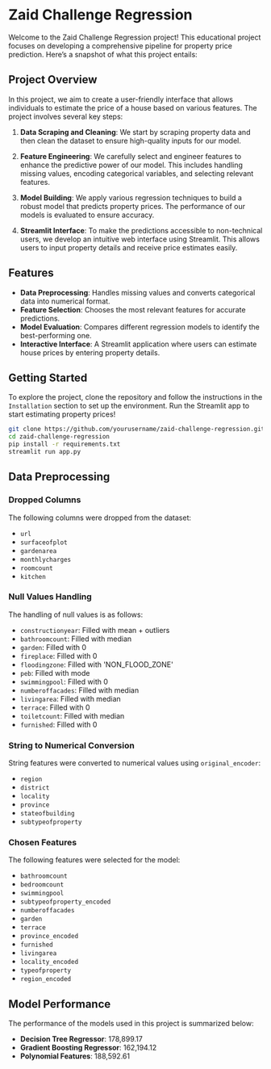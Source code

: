 # Zaid Challenge Regression

Welcome to the Zaid Challenge Regression project! This educational project focuses on developing a comprehensive pipeline for property price prediction. Here’s a snapshot of what this project entails:

## Project Overview

In this project, we aim to create a user-friendly interface that allows individuals to estimate the price of a house based on various features. The project involves several key steps:

1. **Data Scraping and Cleaning**: We start by scraping property data and then clean the dataset to ensure high-quality inputs for our model.

2. **Feature Engineering**: We carefully select and engineer features to enhance the predictive power of our model. This includes handling missing values, encoding categorical variables, and selecting relevant features.

3. **Model Building**: We apply various regression techniques to build a robust model that predicts property prices. The performance of our models is evaluated to ensure accuracy.

4. **Streamlit Interface**: To make the predictions accessible to non-technical users, we develop an intuitive web interface using Streamlit. This allows users to input property details and receive price estimates easily.

## Features

- **Data Preprocessing**: Handles missing values and converts categorical data into numerical format.
- **Feature Selection**: Chooses the most relevant features for accurate predictions.
- **Model Evaluation**: Compares different regression models to identify the best-performing one.
- **Interactive Interface**: A Streamlit application where users can estimate house prices by entering property details.

## Getting Started

To explore the project, clone the repository and follow the instructions in the `Installation` section to set up the environment. Run the Streamlit app to start estimating property prices!

```bash
git clone https://github.com/yourusername/zaid-challenge-regression.git
cd zaid-challenge-regression
pip install -r requirements.txt
streamlit run app.py
```








## Data Preprocessing

### Dropped Columns
The following columns were dropped from the dataset:
- `url`
- `surfaceofplot`
- `gardenarea`
- `monthlycharges`
- `roomcount`
- `kitchen`

### Null Values Handling
The handling of null values is as follows:
- `constructionyear`: Filled with mean + outliers
- `bathroomcount`: Filled with median
- `garden`: Filled with 0
- `fireplace`: Filled with 0
- `floodingzone`: Filled with 'NON_FLOOD_ZONE'
- `peb`: Filled with mode
- `swimmingpool`: Filled with 0
- `numberoffacades`: Filled with median
- `livingarea`: Filled with median
- `terrace`: Filled with 0
- `toiletcount`: Filled with median
- `furnished`: Filled with 0

### String to Numerical Conversion
String features were converted to numerical values using `original_encoder`:
- `region`
- `district`
- `locality`
- `province`
- `stateofbuilding`
- `subtypeofproperty`

### Chosen Features
The following features were selected for the model:
- `bathroomcount`
- `bedroomcount`
- `swimmingpool`
- `subtypeofproperty_encoded`
- `numberoffacades`
- `garden`
- `terrace`
- `province_encoded`
- `furnished`
- `livingarea`
- `locality_encoded`
- `typeofproperty`
- `region_encoded`

## Model Performance
The performance of the models used in this project is summarized below:

- **Decision Tree Regressor**: 178,899.17
- **Gradient Boosting Regressor**: 162,194.12
- **Polynomial Features**: 188,592.61



